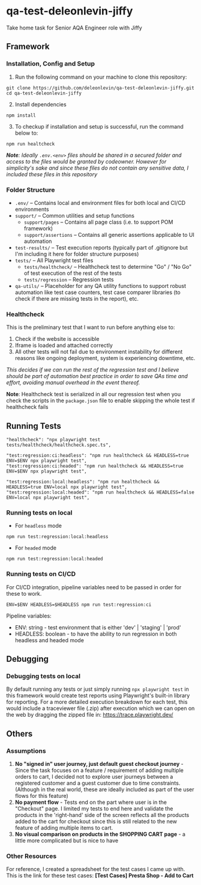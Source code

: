 # qa-test-deleonlevin-jiffy

Take home task for Senior AQA Engineer role with Jiffy

## Framework
### Installation, Config and Setup
1. Run the following command on your machine to clone this repository:
```
git clone https://github.com/deleonlevin/qa-test-deleonlevin-jiffy.git
cd qa-test-deleonlevin-jiffy
```
2. Install dependencies
```
npm install
```
3. To checkup if installation and setup is successful, run the command below to:
```
npm run healtcheck
```

 _**Note**: Ideally `.env.<env>` files should be shared in a secured folder and access to the files would be granted by codeowner. However for simplicity's sake and since these files do not contain any sensitive data, I included these files in this repository_

### Folder Structure
- `.env/` – Contains local and environment files for both local and CI/CD environments
- `support/` – Common utilities and setup functions
  - `support/pages` – Contains all page class (i.e. to support POM framework)
  - `support/assertions` – Contains all generic assertions applicable to UI automation
- `test-results/` – Test execution reports (typically part of .gitignore but I'm including it here for folder structure purposes)
- `tests/` – All Playwright test files
  - `tests/healthcheck/` – Healthcheck test to determine "Go" / "No Go" of test execution of the rest of the tests
  - `tests/regression` – Regression tests
- `qa-utils/` – Placeholder for any QA utility functions to support robust automation like test case counters, test case comparer libraries (to check if there are missing tests in the report), etc.

### Healthcheck
This is the preliminary test that I want to run before anything else to:
1. Check if the website is accessible
2. Iframe is loaded and attached correctly
3. All other tests will not fail due to environment instability for different reasons like ongoing deployment, system is experiencing downtime, etc.

_This decides if we can run the rest of the regression test 
and I believe should be part of automation best practice 
in order to save QAs time and effort,
avoiding manual overhead in the event thereof._

**Note**: Healthcheck test is serialized in all our regression test when you check the scripts in the `package.json` file to enable skipping the whole test if healthcheck fails

## Running Tests
```
"healthcheck": "npx playwright test tests/healthcheck/healthcheck.spec.ts",

"test:regression:ci:headless": "npm run healthcheck && HEADLESS=true ENV=$ENV npx playwright test",
"test:regression:ci:headed": "npm run healthcheck && HEADLESS=true ENV=$ENV npx playwright test",

"test:regression:local:headless": "npm run healthcheck && HEADLESS=true ENV=local npx playwright test",
"test:regression:local:headed": "npm run healthcheck && HEADLESS=false ENV=local npx playwright test",
```
### Running tests on local
- For `headless` mode
```
npm run test:regression:local:headless
```

- For `headed` mode
```
npm run test:regression:local:headed
```
### Running tests on CI/CD
For CI/CD integration, pipeline variables need to be passed in order for these to work. 
```
ENV=$ENV HEADLESS=$HEADLESS npm run test:regression:ci
```
Pipeline variables:
- ENV: string - test environment that is either 'dev' | 'staging' | 'prod'
- HEADLESS: boolean - to have the ability to run regression in both headless and headed mode

## Debugging
### Debugging tests on local
By default running any tests or just simply running `npx playwright test` in this framework would create test reports using Playwright's built-in library for reporting. 
For a more detailed execution breakdown for each test, this would include a traceviewer file (.zip) after execution which we can open on the web by dragging the zipped file in: https://trace.playwright.dev/

## Others
### Assumptions
1. **No "signed in" user journey, just default guest checkout journey** - Since the task focuses on a feature / requirement of adding multiple orders to cart, I decided not to explore user journeys between a registered customer and a guest customer due to time constraints. (Although in the real world, these are ideally included as part of the user flows for this feature)
2. **No payment flow** - Tests end on the part where user is in the "Checkout" page. I limited my tests to end here and validate the products in the 'right-hand' side of the screen reflects all the products added to the cart for checkout since this is still related to the new feature of adding multiple items to cart.
3. **No visual comparison on products in the SHOPPING CART page** - a little more complicated but is nice to have

### Other Resources
For reference, I created a spreadsheet for the test cases I came up with.
This is the link for these test cases: **[Test Cases] Presta Shop - Add to Cart**
